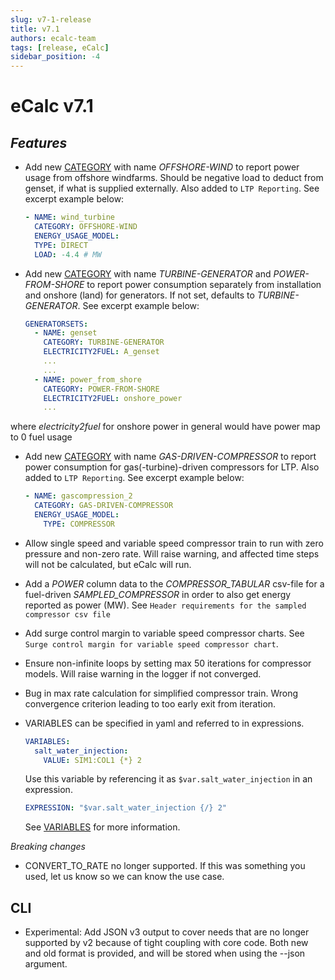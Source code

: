 ```yaml
---
slug: v7-1-release
title: v7.1
authors: ecalc-team
tags: [release, eCalc]
sidebar_position: -4
---
```


# eCalc v7.1


## *Features*

* Add new [CATEGORY](../about/references/keywords/CATEGORY) with name *OFFSHORE-WIND* to report power usage from offshore windfarms. Should be negative load to deduct from genset, if what is supplied externally. Also added to `LTP Reporting`. See excerpt example below:

    ```yaml
    - NAME: wind_turbine
      CATEGORY: OFFSHORE-WIND
      ENERGY_USAGE_MODEL:
      TYPE: DIRECT
      LOAD: -4.4 # MW
    ```



* Add new [CATEGORY](../about/references/keywords/CATEGORY) with name *TURBINE-GENERATOR* and *POWER-FROM-SHORE* to report power consumption separately from installation and onshore (land) for generators. If not set,
  defaults to *TURBINE-GENERATOR*. See excerpt example below:

    ```yaml
    GENERATORSETS:
      - NAME: genset
        CATEGORY: TURBINE-GENERATOR
        ELECTRICITY2FUEL: A_genset
        ...
        ...
      - NAME: power_from_shore
        CATEGORY: POWER-FROM-SHORE
        ELECTRICITY2FUEL: onshore_power
        ...
    ```

where *electricity2fuel* for onshore power in general would have power map to 0 fuel usage

* Add new [CATEGORY](../about/references/keywords/CATEGORY) with name *GAS-DRIVEN-COMPRESSOR* to report power consumption for gas(-turbine)-driven compressors for LTP. Also added to `LTP Reporting`. See excerpt example below:

    ```yaml
    - NAME: gascompression_2
      CATEGORY: GAS-DRIVEN-COMPRESSOR
      ENERGY_USAGE_MODEL:
        TYPE: COMPRESSOR
    ```

* Allow single speed and variable speed compressor train to run with zero pressure and non-zero rate. Will raise warning, and affected time steps will not be calculated, but eCalc will run.
* Add a *POWER* column data to the *COMPRESSOR_TABULAR* csv-file for a fuel-driven *SAMPLED_COMPRESSOR* in order to also get energy reported as power (MW). See `Header requirements for the sampled compressor csv file`
* Add surge control margin to variable speed compressor charts. See `Surge control margin for variable speed compressor chart`.
* Ensure non-infinite loops by setting max 50 iterations for compressor models. Will raise warning in the logger if not converged.
* Bug in max rate calculation for simplified compressor train. Wrong convergence criterion leading to too early exit from iteration.
* VARIABLES can be specified in yaml and referred to in expressions.

    ```yaml
    VARIABLES:
      salt_water_injection:
        VALUE: SIM1:COL1 {*} 2
    ```

  Use this variable by referencing it as `$var.salt_water_injection` in an
  expression.

    ```yaml
    EXPRESSION: "$var.salt_water_injection {/} 2"
    ```

  See [VARIABLES](../about/references/keywords/VARIABLES) for more information.

*Breaking changes*

* CONVERT_TO_RATE no longer supported. If this was something you used, let us know so we can know the use case.

## CLI

* Experimental: Add JSON v3 output to cover needs that are no longer supported by v2 because of tight coupling with core code. Both new and old format is provided, and will be stored when using the --json argument.
